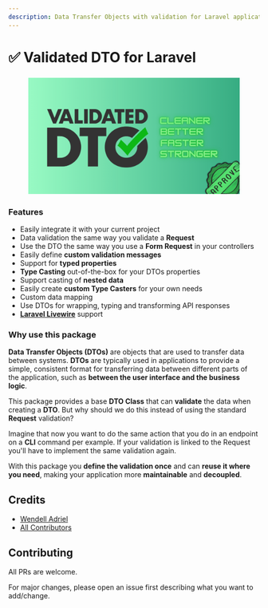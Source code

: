 ```yaml
---
description: Data Transfer Objects with validation for Laravel applications
---
```


# ✅ Validated DTO for Laravel

### &#x20;<a href="#features" id="features"></a>

<figure><img src=".gitbook/assets/laravel-validated-dto-banner.png" alt=""><figcaption></figcaption></figure>

### Features <a href="#features" id="features"></a>

* Easily integrate it with your current project
* Data validation the same way you validate a **Request**
* Use the DTO the same way you use a **Form Request** in your controllers
* Easily define **custom validation messages**
* Support for **typed properties**
* **Type Casting** out-of-the-box for your DTOs properties
* Support casting of **nested data**
* Easily create **custom Type Casters** for your own needs
* Custom data mapping
* Use DTOs for wrapping, typing and transforming API responses
* [**Laravel Livewire**](https://livewire.laravel.com/) support

### Why use this package

**Data Transfer Objects (DTOs)** are objects that are used to transfer data between systems. **DTOs** are typically used in applications to provide a simple, consistent format for transferring data between different parts of the application, such as **between the user interface and the business logic**.

This package provides a base **DTO Class** that can **validate** the data when creating a **DTO**. But why should we do this instead of using the standard **Request** validation?

Imagine that now you want to do the same action that you do in an endpoint on a **CLI** command per example. If your validation is linked to the Request you'll have to implement the same validation again.

With this package you **define the validation once** and can **reuse it where you need**, making your application more **maintainable** and **decoupled**.

## Credits

* [Wendell Adriel](https://github.com/WendellAdriel)
* [All Contributors](https://github.com/WendellAdriel/laravel-validated-dto/graphs/contributors)

## Contributing

All PRs are welcome.

For major changes, please open an issue first describing what you want to add/change.
